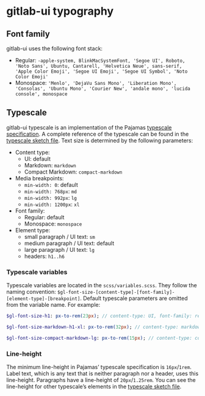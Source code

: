 # gitlab-ui typography

## Font family

gitlab-ui uses the following font stack:

- Regular: `-apple-system, BlinkMacSystemFont, 'Segoe UI', Roboto, 'Noto Sans', Ubuntu,
  Cantarell, 'Helvetica Neue', sans-serif, 'Apple Color Emoji', 'Segoe UI Emoji', 'Segoe UI Symbol',
  'Noto Color Emoji'`
- Monospace: `'Menlo', 'DejaVu Sans Mono', 'Liberation Mono', 'Consolas', 'Ubuntu Mono',
  'Courier New', 'andale mono', 'lucida console', monospace`

## Typescale

gitlab-ui typescale is an implementation of the Pajamas [typescale specification](https://design.gitlab.com/product-foundations/typography#typescale). A complete reference of the typescale can be found in the [typescale sketch file](https://gitlab-org.gitlab.io/gitlab-design/hosted/pedro/%23168-responsive-type-spec-previews/). Text size is determined by the following parameters:

- Content type:
  - UI: default
  - Markdown: `markdown`
  - Compact Markdown: `compact-markdown`
- Media breakpoints:
  - `min-width: 0`: default
  - `min-width: 768px`: `md`
  - `min-width: 992px`: `lg`
  - `min-width: 1200px`: `xl`
- Font family:
  - Regular: default
  - Monospace: `monospace`
- Element type:
  - small paragraph / UI text: `sm`
  - medium paragraph / UI text: default
  - large paragraph / UI text: `lg`
  - headers: `h1..h6`

### Typescale variables

Typescale variables are located in the `scss/variables.scss`. They follow the naming convention:
`$gl-font-size-[content-type]-[font-family]-[element-type]-[breakpoint]`. Default typescale parameters are omitted from the variable name. For example:

```sass
$gl-font-size-h1: px-to-rem(23px); // content-type: UI, font-family: regular, element-type: h1, media breakpoint: default

$gl-font-size-markdown-h1-xl: px-to-rem(32px); // content-type: markdown, font-family: regular, element-type: h1, media-breakpoint: min-width: 1200px

$gl-font-size-compact-markdown-lg: px-to-rem(15px); // content-type: compact markdown, font-family: regular, element-type: large paragraph / label
```

### Line-height

The minimum line-height in Pajamas’ typescale specification is `16px`/`1rem`. Label text, which is any text
that is neither paragraph nor a header, uses this line-height. Paragraphs have a line-height of
`20px`/`1.25rem`. You can see the line-height for other typescale’s elements in the
[typescale sketch file](https://gitlab-org.gitlab.io/gitlab-design/hosted/pedro/%23168-responsive-type-spec-previews/).
